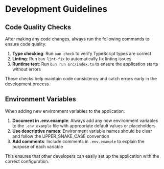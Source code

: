 # Development Guidelines

## Code Quality Checks

After making any code changes, always run the following commands to ensure code quality:

1. **Type checking**: Run `bun check` to verify TypeScript types are correct
2. **Linting**: Run `bun lint-fix` to automatically fix linting issues
3. **Runtime test**: Run `bun run src/index.ts` to ensure the application starts without errors

These checks help maintain code consistency and catch errors early in the development process.

## Environment Variables

When adding new environment variables to the application:

1. **Document in .env.example**: Always add any new environment variables to the `.env.example` file with appropriate default values or placeholders
2. **Use descriptive names**: Environment variable names should be clear and follow the UPPER_SNAKE_CASE convention
3. **Add comments**: Include comments in `.env.example` to explain the purpose of each variable

This ensures that other developers can easily set up the application with the correct configuration.